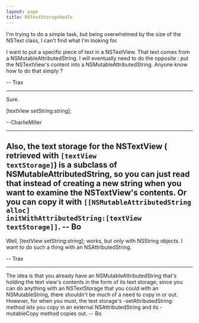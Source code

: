 ```yaml
---
layout: page
title: NSTextStorageHowTo
---
```


I'm trying to do a simple task, but being overwhelmed by the size of the NSText class, I can't find what I'm looking for.

I want to put a specific piece of text in a NSTextView. That text comes from a NSMutableAttributedString. I will eventually need to do the opposite : put the NSTextView's content into a NSMutableAttributedString. Anyone know how to do that simply ?

-- Trax

----

Sure. 
    
 [textView setString:string];

--CharlieMiller


----

Also, the text storage for the NSTextView ( retrieved with <code>[textView textStorage]</code>) is a subclass of NSMutableAttributedString, so you can just read that instead of creating a new string when you want to examine the NSTextView's contents. Or you can copy it with <code>[[NSMutableAttributedString alloc] initWithAttributedString:[textView textStorage]]</code>. -- Bo
----
Well, [textView setString:string]; works, but only with NSString objects. I want to do such a thing with an NSAttributedString.

-- Trax

----

The idea is that you already have an NSMutableAttributedString that's holding the text view's contents in the form of its text storage; since you can do anything with an NSTextStorage that you could with an NSMutableString, there shouldn't be much of a need to copy in or out.  However, for when you must, the text storage's -setAttributedString: method lets you copy in an external NSAttributedString and its -mutableCopy method copies out.  -- Bo

